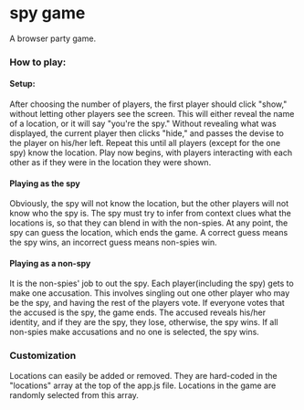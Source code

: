 # spy game
A browser party game.

### How to play:
#### Setup:
After choosing the number of players, the first player should click "show," without letting other players see the screen. This will either reveal the name of a location, or it will say "you're the spy." Without revealing what was displayed, the current player then clicks "hide," and passes the devise to the player on his/her left. Repeat this until all players (except for the one spy) know the location. Play now begins, with players interacting with each other as if they were in the location they were shown.

#### Playing as the spy
 Obviously, the spy will not know the location, but the other players will not know who the spy is. The spy must try to infer from context clues what the locations is, so that they can blend in with the non-spies. At any point, the spy can guess the location, which ends the game. A correct guess means the spy wins, an incorrect guess means non-spies win. 

#### Playing as a non-spy
It is the non-spies' job to out the spy. Each player(including the spy) gets to make one accusation. This involves singling out one other player who may be the spy, and having the rest of the players vote. If everyone votes that the accused is the spy, the game ends. The accused reveals his/her identity, and if they are the spy, they lose, otherwise, the spy wins. If all non-spies make accusations and no one is selected, the spy wins.

### Customization
Locations can easily be added or removed. They are hard-coded in the "locations" array at the top of the app.js file. Locations in the game are randomly selected from this array.
